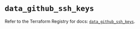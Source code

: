 # `data_github_ssh_keys`

Refer to the Terraform Registry for docs: [`data_github_ssh_keys`](https://registry.terraform.io/providers/integrations/github/6.2.2/docs/data-sources/ssh_keys).
